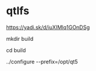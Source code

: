 # qtlfs

https://yadi.sk/d/iuXIMlq1GOnDSg


mkdir build

cd build

../configure  --prefix=/opt/qt5

